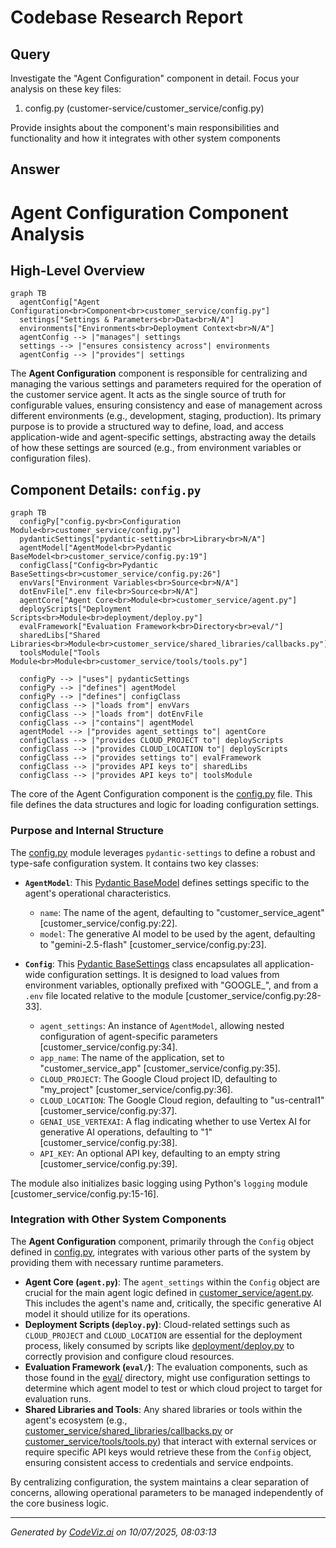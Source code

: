 # Codebase Research Report

## Query
Investigate the "Agent Configuration" component in detail. Focus your analysis on these key files:
1. config.py (customer-service/customer_service/config.py)

Provide insights about the component's main responsibilities and functionality and how it integrates with other system components

## Answer
# Agent Configuration Component Analysis

## High-Level Overview

```mermaid
graph TB
  agentConfig["Agent Configuration<br>Component<br>customer_service/config.py"]
  settings["Settings & Parameters<br>Data<br>N/A"]
  environments["Environments<br>Deployment Context<br>N/A"]
  agentConfig --> |"manages"| settings
  settings --> |"ensures consistency across"| environments
  agentConfig --> |"provides"| settings
```


The **Agent Configuration** component is responsible for centralizing and managing the various settings and parameters required for the operation of the customer service agent. It acts as the single source of truth for configurable values, ensuring consistency and ease of management across different environments (e.g., development, staging, production). Its primary purpose is to provide a structured way to define, load, and access application-wide and agent-specific settings, abstracting away the details of how these settings are sourced (e.g., from environment variables or configuration files).

## Component Details: `config.py`

```mermaid
graph TB
  configPy["config.py<br>Configuration Module<br>customer_service/config.py"]
  pydanticSettings["pydantic-settings<br>Library<br>N/A"]
  agentModel["AgentModel<br>Pydantic BaseModel<br>customer_service/config.py:19"]
  configClass["Config<br>Pydantic BaseSettings<br>customer_service/config.py:26"]
  envVars["Environment Variables<br>Source<br>N/A"]
  dotEnvFile[".env file<br>Source<br>N/A"]
  agentCore["Agent Core<br>Module<br>customer_service/agent.py"]
  deployScripts["Deployment Scripts<br>Module<br>deployment/deploy.py"]
  evalFramework["Evaluation Framework<br>Directory<br>eval/"]
  sharedLibs["Shared Libraries<br>Module<br>customer_service/shared_libraries/callbacks.py"]
  toolsModule["Tools Module<br>Module<br>customer_service/tools/tools.py"]

  configPy --> |"uses"| pydanticSettings
  configPy --> |"defines"| agentModel
  configPy --> |"defines"| configClass
  configClass --> |"loads from"| envVars
  configClass --> |"loads from"| dotEnvFile
  configClass --> |"contains"| agentModel
  agentModel --> |"provides agent_settings to"| agentCore
  configClass --> |"provides CLOUD_PROJECT to"| deployScripts
  configClass --> |"provides CLOUD_LOCATION to"| deployScripts
  configClass --> |"provides settings to"| evalFramework
  configClass --> |"provides API keys to"| sharedLibs
  configClass --> |"provides API keys to"| toolsModule
```


The core of the Agent Configuration component is the [config.py](customer_service/config.py) file. This file defines the data structures and logic for loading configuration settings.

### Purpose and Internal Structure

The [config.py](customer_service/config.py) module leverages `pydantic-settings` to define a robust and type-safe configuration system. It contains two key classes:

*   **`AgentModel`**: This [Pydantic BaseModel](customer_service/config.py:19) defines settings specific to the agent's operational characteristics.
    *   `name`: The name of the agent, defaulting to "customer_service_agent" [customer_service/config.py:22].
    *   `model`: The generative AI model to be used by the agent, defaulting to "gemini-2.5-flash" [customer_service/config.py:23].

*   **`Config`**: This [Pydantic BaseSettings](customer_service/config.py:26) class encapsulates all application-wide configuration settings. It is designed to load values from environment variables, optionally prefixed with "GOOGLE_", and from a `.env` file located relative to the module [customer_service/config.py:28-33].
    *   `agent_settings`: An instance of `AgentModel`, allowing nested configuration of agent-specific parameters [customer_service/config.py:34].
    *   `app_name`: The name of the application, set to "customer_service_app" [customer_service/config.py:35].
    *   `CLOUD_PROJECT`: The Google Cloud project ID, defaulting to "my_project" [customer_service/config.py:36].
    *   `CLOUD_LOCATION`: The Google Cloud region, defaulting to "us-central1" [customer_service/config.py:37].
    *   `GENAI_USE_VERTEXAI`: A flag indicating whether to use Vertex AI for generative AI operations, defaulting to "1" [customer_service/config.py:38].
    *   `API_KEY`: An optional API key, defaulting to an empty string [customer_service/config.py:39].

The module also initializes basic logging using Python's `logging` module [customer_service/config.py:15-16].

### Integration with Other System Components

The **Agent Configuration** component, primarily through the `Config` object defined in [config.py](customer_service/config.py), integrates with various other parts of the system by providing them with necessary runtime parameters.

*   **Agent Core (`agent.py`)**: The `agent_settings` within the `Config` object are crucial for the main agent logic defined in [customer_service/agent.py](customer_service/agent.py). This includes the agent's name and, critically, the specific generative AI model it should utilize for its operations.
*   **Deployment Scripts (`deploy.py`)**: Cloud-related settings such as `CLOUD_PROJECT` and `CLOUD_LOCATION` are essential for the deployment process, likely consumed by scripts like [deployment/deploy.py](deployment/deploy.py) to correctly provision and configure cloud resources.
*   **Evaluation Framework (`eval/`)**: The evaluation components, such as those found in the [eval/](eval/) directory, might use configuration settings to determine which agent model to test or which cloud project to target for evaluation runs.
*   **Shared Libraries and Tools**: Any shared libraries or tools within the agent's ecosystem (e.g., [customer_service/shared_libraries/callbacks.py](customer_service/shared_libraries/callbacks.py) or [customer_service/tools/tools.py](customer_service/tools/tools.py)) that interact with external services or require specific API keys would retrieve these from the `Config` object, ensuring consistent access to credentials and service endpoints.

By centralizing configuration, the system maintains a clear separation of concerns, allowing operational parameters to be managed independently of the core business logic.

---
*Generated by [CodeViz.ai](https://codeviz.ai) on 10/07/2025, 08:03:13*

